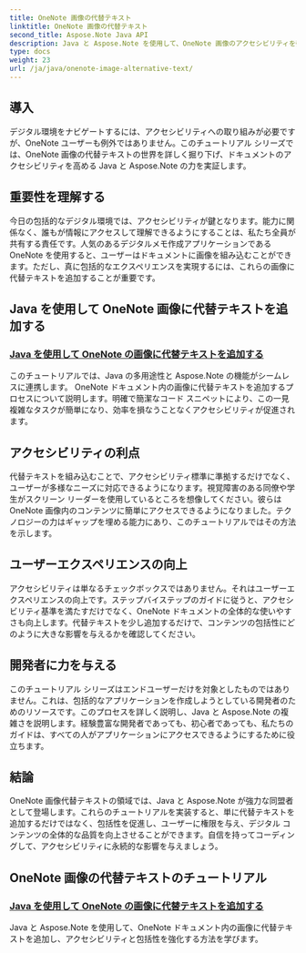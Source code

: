 ```yaml
---
title: OneNote 画像の代替テキスト
linktitle: OneNote 画像の代替テキスト
second_title: Aspose.Note Java API
description: Java と Aspose.Note を使用して、OneNote 画像のアクセシビリティを強化する方法を学びます。代替テキストを簡単に追加して、包括性を高め、ユーザー エクスペリエンスを向上させます。
type: docs
weight: 23
url: /ja/java/onenote-image-alternative-text/
---
```

## 導入

デジタル環境をナビゲートするには、アクセシビリティへの取り組みが必要ですが、OneNote ユーザーも例外ではありません。このチュートリアル シリーズでは、OneNote 画像の代替テキストの世界を詳しく掘り下げ、ドキュメントのアクセシビリティを高める Java と Aspose.Note の力を実証します。

## 重要性を理解する
今日の包括的なデジタル環境では、アクセシビリティが鍵となります。能力に関係なく、誰もが情報にアクセスして理解できるようにすることは、私たち全員が共有する責任です。人気のあるデジタルメモ作成アプリケーションである OneNote を使用すると、ユーザーはドキュメントに画像を組み込むことができます。ただし、真に包括的なエクスペリエンスを実現するには、これらの画像に代替テキストを追加することが重要です。

## Java を使用して OneNote 画像に代替テキストを追加する
### [Java を使用して OneNote の画像に代替テキストを追加する](./add-alternative-text-to-image/)
このチュートリアルでは、Java の多用途性と Aspose.Note の機能がシームレスに連携します。 OneNote ドキュメント内の画像に代替テキストを追加するプロセスについて説明します。明確で簡潔なコード スニペットにより、この一見複雑なタスクが簡単になり、効率を損なうことなくアクセシビリティが促進されます。

## アクセシビリティの利点
代替テキストを組み込むことで、アクセシビリティ標準に準拠するだけでなく、ユーザーが多様なニーズに対応できるようになります。視覚障害のある同僚や学生がスクリーン リーダーを使用しているところを想像してください。彼らは OneNote 画像内のコンテンツに簡単にアクセスできるようになりました。テクノロジーの力はギャップを埋める能力にあり、このチュートリアルではその方法を示します。

## ユーザーエクスペリエンスの向上
アクセシビリティは単なるチェックボックスではありません。それはユーザーエクスペリエンスの向上です。ステップバイステップのガイドに従うと、アクセシビリティ基準を満たすだけでなく、OneNote ドキュメントの全体的な使いやすさも向上します。代替テキストを少し追加するだけで、コンテンツの包括性にどのように大きな影響を与えるかを確認してください。

## 開発者に力を与える
このチュートリアル シリーズはエンドユーザーだけを対象としたものではありません。これは、包括的なアプリケーションを作成しようとしている開発者のためのリソースです。このプロセスを詳しく説明し、Java と Aspose.Note の複雑さを説明します。経験豊富な開発者であっても、初心者であっても、私たちのガイドは、すべての人がアプリケーションにアクセスできるようにするために役立ちます。

## 結論
OneNote 画像代替テキストの領域では、Java と Aspose.Note が強力な同盟者として登場します。これらのチュートリアルを実装すると、単に代替テキストを追加するだけではなく、包括性を促進し、ユーザーに権限を与え、デジタル コンテンツの全体的な品質を向上させることができます。自信を持ってコーディングして、アクセシビリティに永続的な影響を与えましょう。
## OneNote 画像の代替テキストのチュートリアル
### [Java を使用して OneNote の画像に代替テキストを追加する](./add-alternative-text-to-image/)
Java と Aspose.Note を使用して、OneNote ドキュメント内の画像に代替テキストを追加し、アクセシビリティと包括性を強化する方法を学びます。